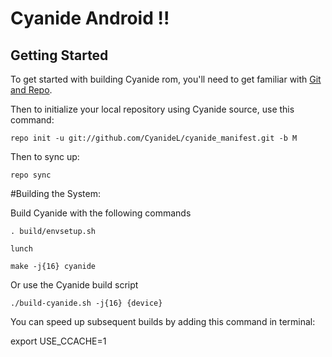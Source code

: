 Cyanide Android !!
==============

Getting Started
---------------

To get started with building Cyanide rom, you'll need to get
familiar with [Git and Repo](https://source.android.com/source/using-repo.html).

Then to initialize your local repository using Cyanide source, use this command:

    repo init -u git://github.com/CyanideL/cyanide_manifest.git -b M

Then to sync up:

    repo sync

#Building the System:

Build Cyanide with the following commands

    . build/envsetup.sh

    lunch

    make -j{16} cyanide

Or use the Cyanide build script

    ./build-cyanide.sh -j{16} {device}

You can speed up subsequent builds by adding this command in terminal:

export USE_CCACHE=1

